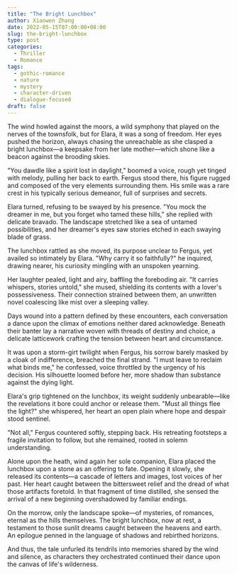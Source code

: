 ```yaml
---
title: "The Bright Lunchbox"
author: Xiaowen Zhang
date: 2022-05-15T07:00:00+08:00
slug: the-bright-lunchbox
type: post
categories:
  - Thriller
  - Romance
tags:
  - gothic-romance
  - nature
  - mystery
  - character-driven
  - dialogue-focused
draft: false
---
```


The wind howled against the moors, a wild symphony that played on the nerves of the townsfolk, but for Elara, it was a song of freedom. Her eyes pushed the horizon, always chasing the unreachable as she clasped a bright lunchbox—a keepsake from her late mother—which shone like a beacon against the brooding skies.

"You dawdle like a spirit lost in daylight," boomed a voice, rough yet tinged with melody, pulling her back to earth. Fergus stood there, his figure rugged and composed of the very elements surrounding them. His smile was a rare crest in his typically serious demeanor, full of surprises and secrets.

Elara turned, refusing to be swayed by his presence. "You mock the dreamer in me, but you forget who tamed these hills," she replied with delicate bravado. The landscape stretched like a sea of untamed possibilities, and her dreamer's eyes saw stories etched in each swaying blade of grass.

The lunchbox rattled as she moved, its purpose unclear to Fergus, yet availed so intimately by Elara. "Why carry it so faithfully?" he inquired, drawing nearer, his curiosity mingling with an unspoken yearning.

Her laughter pealed, light and airy, baffling the foreboding air. "It carries whispers, stories untold," she mused, shielding its contents with a lover's possessiveness. Their connection strained between them, an unwritten novel coalescing like mist over a sleeping valley.

Days wound into a pattern defined by these encounters, each conversation a dance upon the climax of emotions neither dared acknowledge. Beneath their banter lay a narrative woven with threads of destiny and choice, a delicate latticework crafting the tension between heart and circumstance.

It was upon a storm-girt twilight when Fergus, his sorrow barely masked by a cloak of indifference, breached the final strand. "I must leave to reclaim what binds me," he confessed, voice throttled by the urgency of his decision. His silhouette loomed before her, more shadow than substance against the dying light.

Elara's grip tightened on the lunchbox, its weight suddenly unbearable—like the revelations it bore could anchor or release them. "Must all things flee the light?" she whispered, her heart an open plain where hope and despair stood sentinel.

"Not all," Fergus countered softly, stepping back. His retreating footsteps a fragile invitation to follow, but she remained, rooted in solemn understanding.

Alone upon the heath, wind again her sole companion, Elara placed the lunchbox upon a stone as an offering to fate. Opening it slowly, she released its contents—a cascade of letters and images, lost voices of her past. Her heart caught between the bittersweet relief and the dread of what those artifacts foretold. In that fragment of time distilled, she sensed the arrival of a new beginning overshadowed by familiar endings.

On the morrow, only the landscape spoke—of mysteries, of romances, eternal as the hills themselves. The bright lunchbox, now at rest, a testament to those sunlit dreams caught between the heavens and earth. An epilogue penned in the language of shadows and rebirthed horizons.

And thus, the tale unfurled its tendrils into memories shared by the wind and silence, as characters they orchestrated continued their dance upon the canvas of life's wilderness.